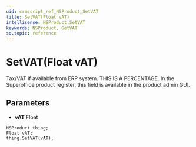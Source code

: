 ```yaml
---
uid: crmscript_ref_NSProduct_SetVAT
title: SetVAT(Float vAT)
intellisense: NSProduct.SetVAT
keywords: NSProduct, GetVAT
so.topic: reference
---
```


# SetVAT(Float vAT)

Tax/VAT if available from ERP system. THIS IS A PERCENTAGE. In the Superoffice product register, this field is available in the product admin GUI.

## Parameters

* **vAT** Float

```crmscript
NSProduct thing;
Float vAT;
thing.SetVAT(vAT);
```

